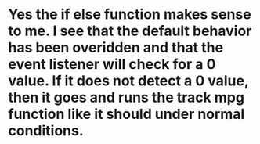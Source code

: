# Yes the if else function makes sense to me. I see that the default behavior has been overidden and that the event listener will check for a 0 value. If it does not detect a 0 value, then it goes and runs the track mpg function like it should under normal conditions.

# 